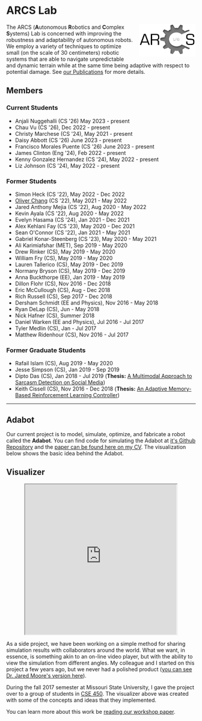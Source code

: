 # ARCS Lab

<img style="float:right; width:30%; margin-left: 1rem;" src="../img/arcs-lab-logo.png" alt="ARCS Lab Logo">

The ARCS (**A**utonomous **R**obotics and **C**omplex **S**ystems) Lab is concerned with improving the robustness and adaptability of autonomous robots. We employ a variety of techniques to optimize small (on the scale of 30 centimeters) robotic systems that are able to navigate unpredictable and dynamic terrain while at the same time being adaptive with respect to potential damage. See [our Publications](../cv/#publications) for more details.

## Members

### Current Students

- Anjali Nuggehalli (CS '26) May 2023 - present
- Chau Vu (CS '26), Dec 2022 - present
- Christy Marchese (CS '24), May 2021 - present
- Daisy Abbott (CS '26) June 2023 - present
- Francisco Morales Puente (CS '26) June 2023 - present
- James Clinton (Eng '24), Feb 2022 - present
- Kenny Gonzalez Hernandez (CS '24), May 2022 - present
- Liz Johnson (CS '24), May 2022 - present

### Former Students

- Simon Heck (CS '22), May 2022 - Dec 2022
- [Oliver Chang](https://oliverc1623.github.io/) (CS '22), May 2021 - May 2022
- Jared Anthony Mejia (CS '22), Aug 2020 - May 2022
- Kevin Ayala (CS '22), Aug 2020 - May 2022
- Evelyn Hasama (CS '24), Jan 2021 - Dec 2021
- Alex Kehlani Fay (CS '23), May 2020 - Dec 2021
- Sean O'Connor (CS '22), Jan 2021 - May 2021
- Gabriel Konar-Steenberg (CS '23), May 2020 - May 2021
- Ali Karimiafshar (MET), Sep 2019 - May 2020
- Drew Rinker (CS), May 2019 - May 2020
- William Fry (CS), May 2019 - May 2020
- Lauren Tallerico (CS), May 2019 - Dec 2019
- Normany Bryson (CS), May 2019 - Dec 2019
- Anna Buckthorpe (EE), Jan 2019 - May 2019
- Dillon Flohr (CS), Nov 2016 - Dec 2018
- Eric McCullough (CS), Aug - Dec 2018
- Rich Russell (CS), Sep 2017 - Dec 2018
- Dersham Schmidt (EE and Physics), Nov 2016 - May 2018
- Ryan DeLap (CS), Jun - May 2018
- Nick Hafner (CS), Summer 2018
- Daniel Warken (EE and Physics), Jul 2016 - Jul 2017
- Tyler Medlin (CS), Jan - Jul 2017
- Matthew Ridenhour (CS), Nov 2016 - Jul 2017

### Former Graduate Students

- Rafail Islam (CS), Aug 2019 - May 2020
- Jesse Simpson (CS), Jan 2019 - Sep 2019
- Dipto Das (CS), Jan 2018 - Jul 2019 (**Thesis:** [A Multimodal Approach to Sarcasm Detection on Social Media](https://bearworks.missouristate.edu/theses/3417/))
- Keith Cissell (CS), Nov 2016 - Dec 2018 (**Thesis:** [An Adaptive Memory-Based Reinforcement Learning Controller](https://bearworks.missouristate.edu/theses/3326/))

---

## Adabot

Our current project is to model, simulate, optimize, and fabricate a robot called the **Adabot**. You can find code for simulating the Adabot at [it's Github Repository](https://github.com/anthonyjclark/adabot) and the [paper can be found here on my CV](cv/#Clark.2017.SSCI.EvolvingAdabotMobile). The visualization below shows the basic idea behind the Adabot.

## Visualizer

<iframe src="https://review.github.io/?log=https://raw.githubusercontent.com/anthonyjclark/adabot02-ann/master/animations/fsm-40-2-best20.json" title="Review" width="80%" height="400" style="display: block; margin: 0 auto;">
  <p>Visualization not shown because your browswer does not support iframes.</p>
  <img src="../img/gz_step-wegs-out.png" alt="Adabot Climbing a Step">
</iframe>

As a side project, we have been working on a simple method for sharing simulation results with collaborators around the world. What we want, in essence, is something akin to an on-line video player, but with the ability to view the simulation from different angles. My colleague and I started on this project a few years ago, but we never had a polished product ([you can see Dr. Jared Moore's version here](http://jaredmmoore.com/WebGL_Visualizer/visualizer.html)).

During the fall 2017 semester at Missouri State University, I gave the project over to a group of students in [CSE 450](https://computerscience.missouristate.edu/coursesoffered.htm#CSC450). The visualizer above was created with some of the concepts and ideas that they implemented.

You can learn more about this work be [reading our workshop paper](../cv#Clark.2018.GECCO.ReviewWebbasedSimulation).
